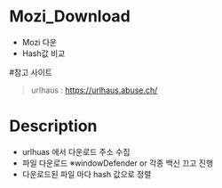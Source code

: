 # Mozi_Download 
- Mozi 다운
- Hash값 비교



#참고 사이트
>urlhaus : https://urlhaus.abuse.ch/


# Description
- urlhuas 에서 다운로드 주소 수집
- 파일 다운로드 ※windowDefender or 각종 백신 끄고 진행
- 다운로드된 파일 마다 hash 값으로 정렬 
